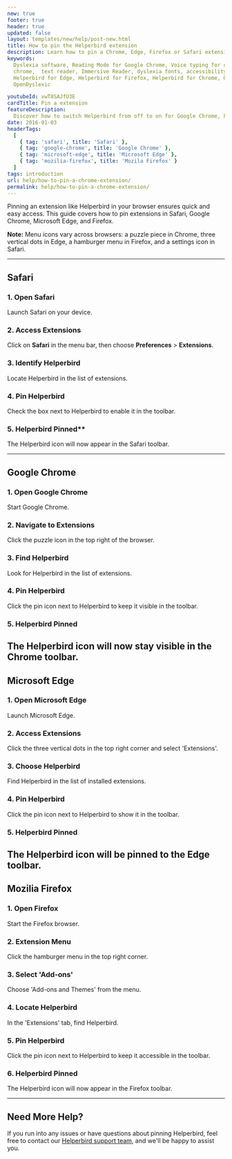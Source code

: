 ```yaml
---
new: true
footer: true
header: true
updated: false
layout: templates/new/help/post-new.html
title: How to pin the Helperbird extension
description: Learn how to pin a Chrome, Edge, Firefox or Safari extension
keywords:
  Dyslexia software, Reading Mode for Google Chrome, Voice typing for chrome, Text to speech for
  chrome,  text reader, Immersive Reader, dyslexia fonts, accessibility software, dyslexia software,
  Helperbird for Edge, Helperbird for Firefox, Helperbird for Chrome, Opendyslexic for Chrome,
  OpenDyslexic

youtubeId: vwT8SAJfU3E
cardTitle: Pin a extension
featureDescription:
  Discover how to switch Helperbird from off to on for Google Chrome, Firefox, Safari, and Edge.
date: 2016-01-03
headerTags:
  [
    { tag: 'safari', title: 'Safari' },
    { tag: 'google-chrome', title: 'Google Chrome' },
    { tag: 'microsoft-edge', title: 'Microsoft Edge' },
    { tag: 'mozilia-firefox', title: 'Mozila Firefox' }
  ]
tags: introduction
url: help/how-to-pin-a-chrome-extension/
permalink: help/how-to-pin-a-chrome-extension/
---
```


Pinning an extension like Helperbird in your browser ensures quick and easy access. This guide
covers how to pin extensions in Safari, Google Chrome, Microsoft Edge, and Firefox.

**Note:** Menu icons vary across browsers: a puzzle piece in Chrome, three vertical dots in Edge, a
hamburger menu in Firefox, and a settings icon in Safari.

---

## Safari

### 1. Open Safari

Launch Safari on your device.

### 2. Access Extensions

Click on **Safari** in the menu bar, then choose **Preferences** > **Extensions**.

### 3. Identify Helperbird

Locate Helperbird in the list of extensions.

### 4. Pin Helperbird

Check the box next to Helperbird to enable it in the toolbar.

### 5. Helperbird Pinned\*\*

The Helperbird icon will now appear in the Safari toolbar.

---

## Google Chrome

### 1. Open Google Chrome

Start Google Chrome.

### 2. Navigate to Extensions

Click the puzzle icon in the top right of the browser.

### 3. Find Helperbird

Look for Helperbird in the list of extensions.

### 4. Pin Helperbird

Click the pin icon next to Helperbird to keep it visible in the toolbar.

### 5. Helperbird Pinned

## The Helperbird icon will now stay visible in the Chrome toolbar.

## Microsoft Edge

### 1. Open Microsoft Edge

Launch Microsoft Edge.

### 2. Access Extensions

Click the three vertical dots in the top right corner and select 'Extensions'.

### 3. Choose Helperbird

Find Helperbird in the list of installed extensions.

### 4. Pin Helperbird

Click the pin icon next to Helperbird to show it in the toolbar.

### 5. Helperbird Pinned

## The Helperbird icon will be pinned to the Edge toolbar.

## Mozilia Firefox

### 1. Open Firefox

Start the Firefox browser.

### 2. Extension Menu

Click the hamburger menu in the top right corner.

### 3. Select 'Add-ons'

Choose 'Add-ons and Themes' from the menu.

### 4. Locate Helperbird

In the 'Extensions' tab, find Helperbird.

### 5. Pin Helperbird

Click the pin icon next to Helperbird to keep it accessible in the toolbar.

### 6. Helperbird Pinned

The Helperbird icon will now appear in the Firefox toolbar.

---

## Need More Help?

If you run into any issues or have questions about pinning Helperbird, feel free to contact our
[Helperbird support team](/support/), and we'll be happy to assist you.
